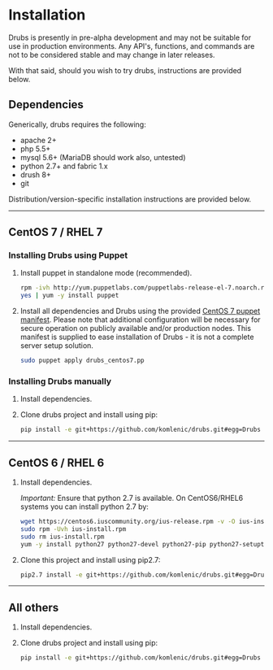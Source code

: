 # Installation

Drubs is presently in pre-alpha development and may not be suitable for use in
production environments.  Any API's, functions, and commands are not to be
considered stable and may change in later releases.

With that said, should you wish to try drubs, instructions are provided below.

## Dependencies

Generically, drubs requires the following:

* apache 2+
* php 5.5+
* mysql 5.6+ (MariaDB should work also, untested)
* python 2.7+ and fabric 1.x
* drush 8+
* git

Distribution/version-specific installation instructions are provided below.

---

## CentOS 7 / RHEL 7

### Installing Drubs using Puppet

1.  Install puppet in standalone mode (recommended).

    ```bash
    rpm -ivh http://yum.puppetlabs.com/puppetlabs-release-el-7.noarch.rpm
    yes | yum -y install puppet
    ```

2.  Install all dependencies and Drubs using the provided
    [CentOS 7 puppet manifest](puppet/drubs_centos7.pp).  Please note that
    additional configuration will be necessary for secure operation on publicly
    available and/or production nodes.  This manifest is supplied to ease
    installation of Drubs - it is not a complete server setup solution.

    ```bash
    sudo puppet apply drubs_centos7.pp
    ```

### Installing Drubs manually

1.  Install dependencies.

2.  Clone drubs project and install using pip:

    ```bash
    pip install -e git+https://github.com/komlenic/drubs.git#egg=Drubs
    ```

---

## CentOS 6 / RHEL 6

1.  Install dependencies.

    *Important:* Ensure that python 2.7 is available.  On CentOS6/RHEL6 systems
    you can install python 2.7 by:

    ```bash
    wget https://centos6.iuscommunity.org/ius-release.rpm -v -O ius-install.rpm
    sudo rpm -Uvh ius-install.rpm
    sudo rm ius-install.rpm
    yum -y install python27 python27-devel python27-pip python27-setuptools python27-virtualenv --enablerepo=ius
    ```

2. Clone this project and install using pip2.7:

    ```bash
    pip2.7 install -e git+https://github.com/komlenic/drubs.git#egg=Drubs
    ```

---

## All others

1.  Install dependencies.

2.  Clone drubs project and install using pip:

    ```bash
    pip install -e git+https://github.com/komlenic/drubs.git#egg=Drubs
    ```

